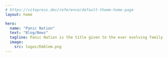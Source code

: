 ```yaml
---
# https://vitepress.dev/reference/default-theme-home-page
layout: home

hero:
  name: "Panic Nation"
  text: "Blog/News"
  tagline: Panic Nation is the title given to the ever evolving family of friends that exists in the online space.
  image:
    src: logos/Emblem.png
---
```


<CardContainer />